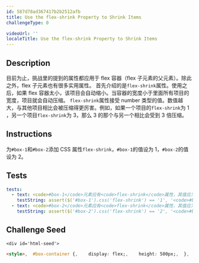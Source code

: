 ```yaml
---
id: 587d78ad367417b2b2512afb
title: Use the flex-shrink Property to Shrink Items
challengeType: 0

videoUrl: ''
localeTitle: Use the flex-shrink Property to Shrink Items
---
```


## Description
<section id='description'>
目前为止，挑战里的提到的属性都应用于 flex 容器（flex 子元素的父元素）。除此之外，flex 子元素也有很多实用属性。
首先介绍的是<code>flex-shrink</code>属性。使用之后，如果 flex 容器太小，该项目会自动缩小。当容器的宽度小于里面所有项目的宽度，项目就会自动压缩。
<code>flex-shrink</code>属性接受 number 类型的值。数值越大，与其他项目相比会被压缩得更厉害。例如，如果一个项目的<code>flex-shrink</code>为 1 ，另一个项目<code>flex-shrink</code>为 3，那么 3 的那个与另一个相比会受到 3 倍压缩。
</section>

## Instructions
<section id='instructions'>
为<code>#box-1</code>和<code>#box-2</code>添加 CSS 属性<code>flex-shrink</code>，<code>#box-1</code>的值设为 1，<code>#box-2</code>的值设为 2。
</section>

## Tests
<section id='tests'>

```yml
tests:
  - text: <code>#box-1</code>元素应有<code>flex-shrink</code>属性，其值应为 1.
    testString: assert($('#box-1').css('flex-shrink') == '1', '<code>#box-1</code>元素应有<code>flex-shrink</code>属性，其值应为 1.');
  - text: <code>#box-2</code>元素应有<code>flex-shrink</code>属性，其值应为 2.
    testString: assert($('#box-2').css('flex-shrink') == '2', '<code>#box-2</code>元素应有<code>flex-shrink</code>属性，其值应为 2.');

```

</section>

## Challenge Seed
<section id='challengeSeed'>

    <div id='html-seed'>
```html
<style>,  #box-container {,    display: flex;,    height: 500px;,  },  #box-1 {,    background-color: dodgerblue;,    width: 100%;,    height: 200px;,    ,  },,  #box-2 {,    background-color: orangered;,    width: 100%;,    height: 200px;,    ,  },</style>,,<div id="box-container">,  <div id="box-1"></div>,  <div id="box-2"></div>,</div>
```





</div>





</section>

              